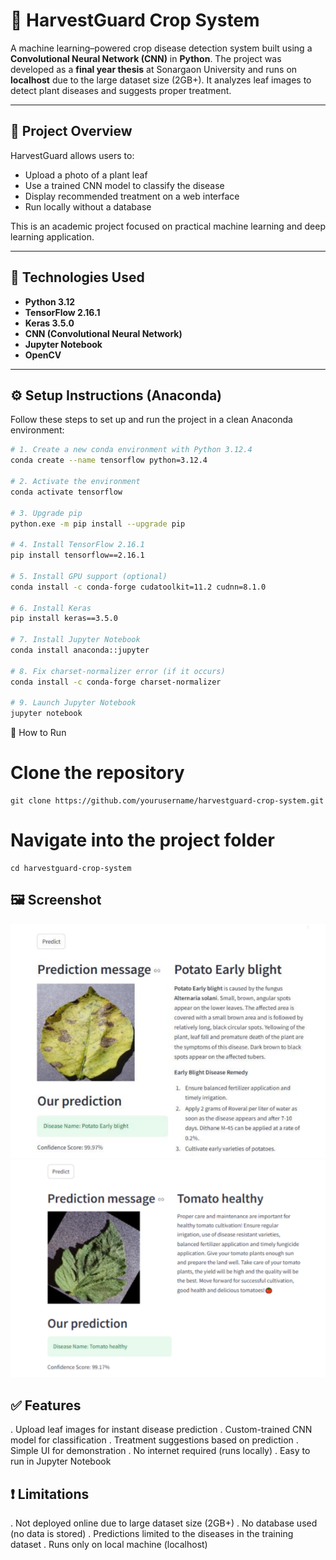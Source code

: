# 🌿 HarvestGuard Crop System

A machine learning–powered crop disease detection system built using a **Convolutional Neural Network (CNN)** in **Python**. The project was developed as a **final year thesis** at Sonargaon University and runs on **localhost** due to the large dataset size (2GB+). It analyzes leaf images to detect plant diseases and suggests proper treatment.

---

## 📌 Project Overview

HarvestGuard allows users to:

- Upload a photo of a plant leaf
- Use a trained CNN model to classify the disease
- Display recommended treatment on a web interface
- Run locally without a database

This is an academic project focused on practical machine learning and deep learning application.

---

## 🧠 Technologies Used

- **Python 3.12**
- **TensorFlow 2.16.1**
- **Keras 3.5.0**
- **CNN (Convolutional Neural Network)**
- **Jupyter Notebook**
- **OpenCV**

---

## ⚙️ Setup Instructions (Anaconda)

Follow these steps to set up and run the project in a clean Anaconda environment:

```bash
# 1. Create a new conda environment with Python 3.12.4
conda create --name tensorflow python=3.12.4

# 2. Activate the environment
conda activate tensorflow

# 3. Upgrade pip
python.exe -m pip install --upgrade pip

# 4. Install TensorFlow 2.16.1
pip install tensorflow==2.16.1

# 5. Install GPU support (optional)
conda install -c conda-forge cudatoolkit=11.2 cudnn=8.1.0

# 6. Install Keras
pip install keras==3.5.0

# 7. Install Jupyter Notebook
conda install anaconda::jupyter

# 8. Fix charset-normalizer error (if it occurs)
conda install -c conda-forge charset-normalizer

# 9. Launch Jupyter Notebook
jupyter notebook

```

🚀 How to Run

# Clone the repository

```
git clone https://github.com/yourusername/harvestguard-crop-system.git

```

# Navigate into the project folder

```
cd harvestguard-crop-system

```

## 🖼️ Screenshot

![App Screenshot](asset/potapo.png)
![App Screenshot](asset/tomato.png)

## ✅ Features

. Upload leaf images for instant disease prediction
. Custom-trained CNN model for classification
. Treatment suggestions based on prediction
. Simple UI for demonstration
. No internet required (runs locally)
. Easy to run in Jupyter Notebook

## ❗ Limitations

. Not deployed online due to large dataset size (2GB+)
. No database used (no data is stored)
. Predictions limited to the diseases in the training dataset
. Runs only on local machine (localhost)

